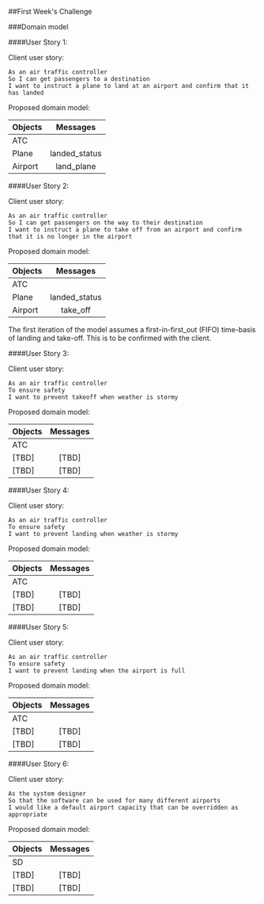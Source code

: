 ##First Week's Challenge

###Domain model

####User Story 1:

Client user story:
```
As an air traffic controller
So I can get passengers to a destination
I want to instruct a plane to land at an airport and confirm that it has landed
```

Proposed domain model:

| Objects        | Messages     |
| ------------- |:-------------:|
| ATC           |               |
| Plane         | landed_status |
| Airport       | land_plane    |


####User Story 2:

Client user story:
```
As an air traffic controller
So I can get passengers on the way to their destination
I want to instruct a plane to take off from an airport and confirm that it is no longer in the airport
```

Proposed domain model:

| Objects       | Messages      |
| ------------- |:-------------:|
| ATC           |               |
| Plane         | landed_status |
| Airport       | take_off      |

The first iteration of the model assumes a first-in-first_out (FIFO) time-basis of landing and take-off. This is to be confirmed with the client.

####User Story 3:

Client user story:
```
As an air traffic controller
To ensure safety
I want to prevent takeoff when weather is stormy
```

Proposed domain model:

| Objects       | Messages      |
| ------------- |:-------------:|
| ATC           |               |
| [TBD]         | [TBD]         |
| [TBD]         | [TBD]         |

####User Story 4:

Client user story:
```
As an air traffic controller
To ensure safety
I want to prevent landing when weather is stormy
```

Proposed domain model:

| Objects       | Messages      |
| ------------- |:-------------:|
| ATC           |               |
| [TBD]         | [TBD]         |
| [TBD]         | [TBD]         |

####User Story 5:

Client user story:
```
As an air traffic controller
To ensure safety
I want to prevent landing when the airport is full
```

Proposed domain model:

| Objects       | Messages      |
| ------------- |:-------------:|
| ATC           |               |
| [TBD]         | [TBD]         |
| [TBD]         | [TBD]         |


####User Story 6:

Client user story:
```
As the system designer
So that the software can be used for many different airports
I would like a default airport capacity that can be overridden as appropriate
```
Proposed domain model:

| Objects       | Messages      |
| ------------- |:-------------:|
| SD            |               |
| [TBD]         | [TBD]         |
| [TBD]         | [TBD]         |
